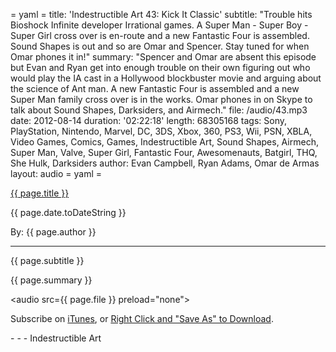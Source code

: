 = yaml =
title: 'Indestructible Art 43: Kick It Classic'
subtitle: "Trouble hits Bioshock Infinite developer Irrational games. A Super Man - Super Boy - Super Girl cross over is en-route and  a new Fantastic Four is assembled. Sound Shapes is out and so are Omar and Spencer. Stay tuned for when Omar phones it in!"
summary: "Spencer and Omar are absent this episode but Evan and Ryan get into enough trouble on their own figuring out who would play the IA cast in a Hollywood blockbuster movie and arguing about the science of Ant man. A new Fantastic Four is assembled and a new Super Man family cross over is in the works. Omar phones in on Skype to talk about Sound Shapes, Darksiders, and Airmech."
file: /audio/43.mp3
date: 2012-08-14
duration: '02:22:18'
length: 68305168
tags: Sony, PlayStation, Nintendo, Marvel, DC, 3DS, Xbox, 360, PS3, Wii, PSN, XBLA, Video Games, Comics, Games, Indestructible Art, Sound Shapes, Airmech, Super Man, Valve, Super Girl, Fantastic Four, Awesomenauts, Batgirl, THQ, She Hulk, Darksiders
author: Evan Campbell, Ryan Adams, Omar de Armas
layout: audio
= yaml =

<a href="{{ page.url }}" class='postTitleLink'><p class='postTitle'>{{ page.title }}</p></a>
<p class='postPublished'>{{ page.date.toDateString }}</p>
<p class='postAuthor'>By: {{ page.author }}</p>
<hr>
<p class='podcastSummary'>{{ page.subtitle }}</p>

<p class='podcastSummary'>{{ page.summary }}</p>

<audio src={{ page.file }} preload="none"></audio>
<p class='subLinks'>Subscribe on <a href='http://bit.ly/iapodcast'>iTunes</a>, or <a href={{ page.file }}>Right Click and "Save As" to Download</a>.</p>
- - -
Indestructible Art

